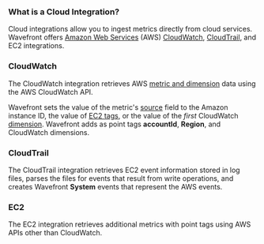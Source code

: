 ### What is a Cloud Integration?

Cloud integrations allow you to ingest metrics directly from cloud services. Wavefront offers [Amazon Web Services](http://aws.amazon.com) (AWS)
[CloudWatch](http://aws.amazon.com/cloudwatch), [CloudTrail](http://aws.amazon.com/cloudtrail), and EC2 integrations.

### CloudWatch

The CloudWatch integration retrieves AWS [metric and
dimension](http://docs.aws.amazon.com/AmazonCloudWatch/latest/monitoring/CW_Support_For_AWS.html) data using the AWS
CloudWatch API.

Wavefront sets the value of the metric's [source](https://community.wavefront.com/docs/DOC-1031) field to the Amazon instance ID, the value of [EC2 tags](http://docs.aws.amazon.com/AWSEC2/latest/UserGuide/Using_Tags.html), or the value of the *first* CloudWatch [dimension](http://docs.aws.amazon.com/AmazonCloudWatch/latest/monitoring/cloudwatch_concepts.html#Dimension). Wavefront
adds as point tags **accountId**, **Region**, and CloudWatch dimensions.

### CloudTrail

The CloudTrail integration retrieves EC2 event information stored in log files, parses the files for events that result from write operations, and creates Wavefront **System** events that represent the AWS events.

### EC2

The EC2 integration retrieves additional metrics with point tags using AWS APIs other than CloudWatch.
